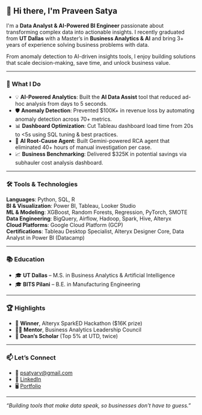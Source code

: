## 👋 Hi there, I'm Praveen Satya

I'm a **Data Analyst & AI-Powered BI Engineer** passionate about transforming complex data into actionable insights. I recently graduated from **UT Dallas** with a Master’s in **Business Analytics & AI** and bring 3+ years of experience solving business problems with data.

From anomaly detection to AI-driven insights tools, I enjoy building solutions that scale decision-making, save time, and unlock business value.

---

### 🚀 What I Do

- 💡 **AI-Powered Analytics**: Built the **AI Data Assist** tool that reduced ad-hoc analysis from days to 5 seconds.
- 🛡️ **Anomaly Detection**: Prevented $100K+ in revenue loss by automating anomaly detection across 70+ metrics.
- 📊 **Dashboard Optimization**: Cut Tableau dashboard load time from 20s to <5s using SQL tuning & best practices.
- 🤖 **AI Root-Cause Agent**: Built Gemini-powered RCA agent that eliminated 40+ hours of manual investigation per case.
- 📈 **Business Benchmarking**: Delivered $325K in potential savings via subhauler cost analysis dashboard.

---

### 🛠 Tools & Technologies

**Languages**: Python, SQL, R  
**BI & Visualization**: Power BI, Tableau, Looker Studio  
**ML & Modeling**: XGBoost, Random Forests, Regression, PyTorch, SMOTE  
**Data Engineering**: BigQuery, Airflow, Hadoop, Spark, Hive, Alteryx  
**Cloud Platforms**: Google Cloud Platform (GCP)  
**Certifications**: Tableau Desktop Specialist, Alteryx Designer Core, Data Analyst in Power BI (Datacamp)

---

### 📚 Education

- 🎓 **UT Dallas** – M.S. in Business Analytics & Artificial Intelligence
- 🎓 **BITS Pilani** – B.E. in Manufacturing Engineering  

---

### 🏆 Highlights

- 🥇 **Winner**, Alteryx SparkED Hackathon ($16K prize)  
- 🧑‍🏫 **Mentor**, Business Analytics Leadership Council  
- 🧠 **Dean’s Scholar** (Top 5% at UTD, twice)

---

### 📫 Let’s Connect

- 📧 psatyarv@gmail.com  
- 🔗 [LinkedIn](https://www.linkedin.com/in/praveen-satya-r-v)  
- 🖥️ [Portfolio](https://praveensatyarv.github.io/)

---

*“Building tools that make data speak, so businesses don’t have to guess.”*

